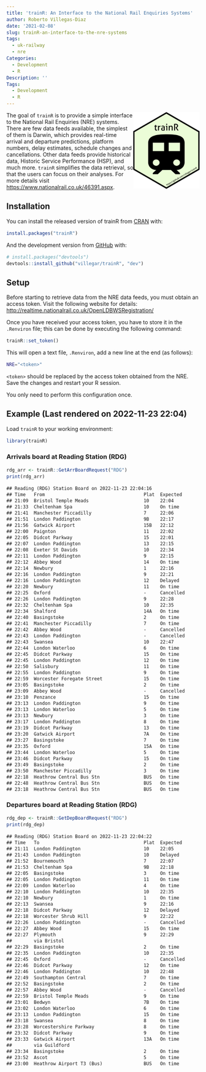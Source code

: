 ```yaml
---
title: 'trainR: An Interface to the National Rail Enquiries Systems'
author: Roberto Villegas-Diaz
date: '2021-02-08'
slug: trainR-an-interface-to-the-nre-systems
tags:
  - uk-railway
  - nre
Categories:
  - Development
  - R
Description: ''
Tags:
  - Development
  - R
---
```


<img src="https://raw.githubusercontent.com/villegar/trainR/main/inst/images/logo.png" alt="logo" align="right" height=200px/>

The goal of `trainR` is to provide a simple interface to the 
National Rail Enquiries (NRE) systems. There are few data feeds 
available, the simplest of them is Darwin, which provides real-time 
arrival and departure predictions, platform numbers, delay estimates, 
schedule changes and cancellations. Other data feeds provide historical 
data, Historic Service Performance (HSP), and much more. `trainR` 
simplifies the data retrieval, so that the users can focus on their 
analyses. For more details visit 
https://www.nationalrail.co.uk/46391.aspx.

## Installation

You can install the released version of trainR from [CRAN](https://CRAN.R-project.org) with:

``` r
install.packages("trainR")
```

And the development version from [GitHub](https://github.com/) with:

``` r
# install.packages("devtools")
devtools::install_github("villegar/trainR", "dev")
```

## Setup
Before starting to retrieve data from the NRE data feeds, you must obtain an access token. 
Visit the following website for details: http://realtime.nationalrail.co.uk/OpenLDBWSRegistration/

Once you have received your access token, you have to store it in the `.Renviron` file; this can be 
done by executing the following command:


```r
trainR::set_token()
```

This will open a text file, `.Renviron`, add a new line at the end (as follows):

```bash
NRE="<token>"
```

`<token>` should be replaced by the access token obtained from the NRE. Save the changes and restart 
your R session.

You only need to perform this configuration once.

## Example (Last rendered on 2022-11-23 22:04)

Load `trainR` to your working environment:

```r
library(trainR)
```

### Arrivals board at Reading Station (RDG)


```r
rdg_arr <- trainR::GetArrBoardRequest("RDG")
print(rdg_arr)
```

```
## Reading (RDG) Station Board on 2022-11-23 22:04:16
## Time   From                                    Plat  Expected
## 21:09  Bristol Temple Meads                    10    22:04
## 21:33  Cheltenham Spa                          10    On time
## 21:41  Manchester Piccadilly                   7     22:06
## 21:51  London Paddington                       9B    22:17
## 21:56  Gatwick Airport                         15B   22:12
## 22:00  Paignton                                11    22:02
## 22:05  Didcot Parkway                          15    22:01
## 22:07  London Paddington                       13    22:15
## 22:08  Exeter St Davids                        10    22:34
## 22:11  London Paddington                       9     22:15
## 22:12  Abbey Wood                              14    On time
## 22:14  Newbury                                 1     22:16
## 22:16  London Paddington                       9     22:21
## 22:16  London Paddington                       12    Delayed
## 22:20  Newbury                                 11    On time
## 22:25  Oxford                                  -     Cancelled
## 22:26  London Paddington                       9     22:28
## 22:32  Cheltenham Spa                          10    22:35
## 22:34  Shalford                                14A   On time
## 22:40  Basingstoke                             2     On time
## 22:41  Manchester Piccadilly                   7     On time
## 22:42  Abbey Wood                              -     Cancelled
## 22:43  London Paddington                       -     Cancelled
## 22:43  Swansea                                 10    22:47
## 22:44  London Waterloo                         6     On time
## 22:45  Didcot Parkway                          15    On time
## 22:45  London Paddington                       12    On time
## 22:50  Salisbury                               11    On time
## 22:55  London Paddington                       9     On time
## 22:59  Worcester Foregate Street               15    On time
## 23:05  Basingstoke                             2     On time
## 23:09  Abbey Wood                              -     Cancelled
## 23:10  Penzance                                15    On time
## 23:13  London Paddington                       9     On time
## 23:13  London Waterloo                         5     On time
## 23:13  Newbury                                 3     On time
## 23:17  London Paddington                       8     On time
## 23:19  Didcot Parkway                          13    On time
## 23:20  Gatwick Airport                         7A    On time
## 23:27  Basingstoke                             7     On time
## 23:35  Oxford                                  15A   On time
## 23:44  London Waterloo                         5     On time
## 23:46  Didcot Parkway                          15    On time
## 23:49  Basingstoke                             2     On time
## 23:50  Manchester Piccadilly                   3     On time
## 22:18  Heathrow Central Bus Stn                BUS   On time
## 22:48  Heathrow Central Bus Stn                BUS   On time
## 23:18  Heathrow Central Bus Stn                BUS   On time
```

### Departures board at Reading Station (RDG)


```r
rdg_dep <- trainR::GetDepBoardRequest("RDG")
print(rdg_dep)
```

```
## Reading (RDG) Station Board on 2022-11-23 22:04:22
## Time   To                                      Plat  Expected
## 21:11  London Paddington                       10    22:05
## 21:43  London Paddington                       10    Delayed
## 21:52  Bournemouth                             7     22:07
## 21:53  Cheltenham Spa                          9B    22:18
## 22:05  Basingstoke                             3     On time
## 22:05  London Paddington                       11    On time
## 22:09  London Waterloo                         4     On time
## 22:10  London Paddington                       10    22:35
## 22:10  Newbury                                 1     On time
## 22:13  Swansea                                 9     22:16
## 22:18  Didcot Parkway                          12    Delayed
## 22:18  Worcester Shrub Hill                    9     22:22
## 22:26  London Paddington                       -     Cancelled
## 22:27  Abbey Wood                              15    On time
## 22:27  Plymouth                                9     22:29
##        via Bristol                             
## 22:29  Basingstoke                             2     On time
## 22:35  London Paddington                       10    22:35
## 22:45  Oxford                                  -     Cancelled
## 22:46  Didcot Parkway                          12    On time
## 22:46  London Paddington                       10    22:48
## 22:49  Southampton Central                     7     On time
## 22:52  Basingstoke                             2     On time
## 22:57  Abbey Wood                              -     Cancelled
## 22:59  Bristol Temple Meads                    9     On time
## 23:01  Bedwyn                                  7B    On time
## 23:02  London Waterloo                         6     On time
## 23:13  London Paddington                       15    On time
## 23:18  Swansea                                 8     On time
## 23:28  Worcestershire Parkway                  8     On time
## 23:32  Didcot Parkway                          9     On time
## 23:33  Gatwick Airport                         13A   On time
##        via Guildford                           
## 23:34  Basingstoke                             2     On time
## 23:52  Ascot                                   5     On time
## 23:00  Heathrow Airport T3 (Bus)               BUS   On time
```
